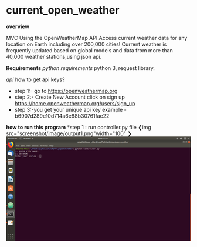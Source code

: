 # current_open_weather

**overview**

MVC Using the OpenWeatherMap API Access current weather data for any location on Earth including over 200,000 cities! Current weather is frequently updated based on global models and data from more than 40,000 weather stations,using json api.

**Requirements**
*python requirements*
python 3, request library.

*api*
how to get api keys?
* step 1:- go to https://openweathermap.org 
* step 2:- Create New Account click on sign up https://home.openweathermap.org/users/sign_up
* step 3:-you get your unique api key example -b6907d289e10d714a6e88b30761fae22


**how to run this program**
*step 1 : run controller.py file 
❮img src="screenshot/image/output1.png"width="100" ❯
![](screenshot/image/output1.png)



